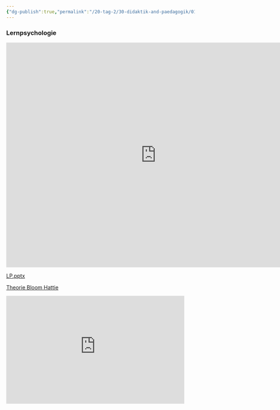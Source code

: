 ```yaml
---
{"dg-publish":true,"permalink":"/20-tag-2/30-didaktik-and-paedagogik/01-bloom-and-hattie/"}
---
```


### Lernpsychologie
<iframe src="https://bbwch-my.sharepoint.com/personal/pietro_rossi_bbw_ch/_layouts/15/Doc.aspx?sourcedoc={6fe9d242-8c99-429e-b6b7-1a2adcf551d8}&amp;action=embedview&amp;wdAr=1.7777777777777777&amp;wdEaaCheck=1" width="800px" height="600px" frameborder="0">Dies ist ein eingebettetes <a target="_blank" href="https://office.com">Microsoft Office</a>-Präsentation, unterstützt von <a target="_blank" href="https://office.com/webapps">Office</a>.</iframe>


[LP.pptx](https://bbwch-my.sharepoint.com/:p:/g/personal/pietro_rossi_bbw_ch/EULS6W-ZjJ5CtrcaKtz1UdgBYzRXHBSPKpMmkiheIjemww?e=fiQAI1)

[Theorie Bloom Hattie](https://bbwch-my.sharepoint.com/:p:/g/personal/pietro_rossi_bbw_ch/EfHL68nAe19IlxuEHdugEOgB6xioarTG7rAkV_CZ6I7iuw?e=APwMtn)


<iframe src="https://bbwch-my.sharepoint.com/personal/pietro_rossi_bbw_ch/_layouts/15/Doc.aspx?sourcedoc={6fe9d242-8c99-429e-b6b7-1a2adcf551d8}&amp;action=embedview&amp;wdAr=1.7777777777777777&amp;wdEaaCheck=1" width="476px" height="288px" frameborder="0">Dies ist ein eingebettetes <a target="_blank" href="https://office.com">Microsoft Office</a>-Präsentation, unterstützt von <a target="_blank" href="https://office.com/webapps">Office</a>.</iframe>